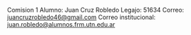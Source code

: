 Comision 1
Alumno: Juan Cruz Robledo
Legajo: 51634
Correo: juancruzrobledo46@gmail.com
Correo institucional: juan.robledo@alumnos.frm.utn.edu.ar

